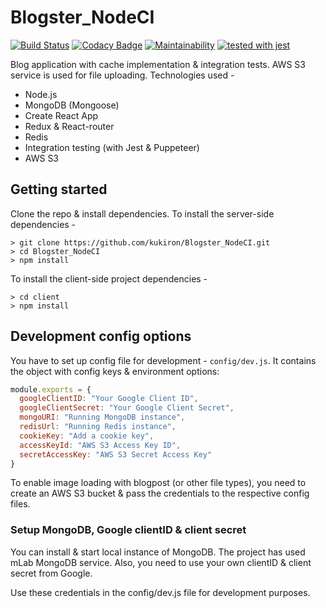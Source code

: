 # Blogster_NodeCI

[![Build Status](https://travis-ci.org/kukiron/Blogster_NodeCI.svg?branch=master)](https://travis-ci.org/kukiron/Blogster_NodeCI) [![Codacy Badge](https://api.codacy.com/project/badge/Grade/38aa640fc68344278902c721d5775fef)](https://www.codacy.com/app/kukiron/Blogster_NodeCI?utm_source=github.com&utm_medium=referral&utm_content=kukiron/Blogster_NodeCI&utm_campaign=Badge_Grade) [![Maintainability](https://api.codeclimate.com/v1/badges/0943ce7b83cb59f8bbd2/maintainability)](https://codeclimate.com/github/kukiron/Blogster_NodeCI/maintainability) [![tested with jest](https://img.shields.io/badge/tested_with-jest-99424f.svg)](https://github.com/facebook/jest)

Blog application with cache implementation & integration tests. AWS S3 service is used for file uploading.
Technologies used -

* Node.js
* MongoDB (Mongoose)
* Create React App
* Redux & React-router
* Redis
* Integration testing (with Jest & Puppeteer)
* AWS S3

## Getting started

Clone the repo & install dependencies. To install the server-side dependencies -

```shell
> git clone https://github.com/kukiron/Blogster_NodeCI.git
> cd Blogster_NodeCI
> npm install
```

To install the client-side project dependencies -

```shell
> cd client
> npm install
```

## Development config options

You have to set up config file for development - `config/dev.js`. It contains the object with config keys & environment options:

```javascript
module.exports = {
  googleClientID: "Your Google Client ID",
  googleClientSecret: "Your Google Client Secret",
  mongoURI: "Running MongoDB instance",
  redisUrl: "Running Redis instance",
  cookieKey: "Add a cookie key",
  accessKeyId: "AWS S3 Access Key ID",
  secretAccessKey: "AWS S3 Secret Access Key"
}
```

To enable image loading with blogpost (or other file types), you need to create an AWS S3 bucket & pass the credentials to the respective config files.

### Setup MongoDB, Google clientID & client secret

You can install & start local instance of MongoDB. The project has used mLab MongoDB service. Also, you need to use your own clientID & client secret from Google.

Use these credentials in the config/dev.js file for development purposes.
